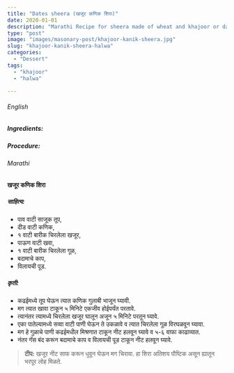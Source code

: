 ```yaml
---
title: "Dates sheera (खजूर कणिक शिरा)"
date: 2020-01-01
description: "Marathi Recipe for sheera made of wheat and khajoor or dates"
type: "post"
image: "images/masonary-post/khajoor-kanik-sheera.jpg"
slug: "khajoor-kanik-sheera-halwa"
categories: 
  - "Dessert"
tags:
  - "khajoor"
  - "halwa"

---
```



###### English



####



##### Ingredients: 







##### Procedure:









###### Marathi




#### खजूर कणिक शिरा



##### साहित्य: 

- पाव वाटी साजूक तूप,
- दीड वाटी कणिक,
- १ वाटी बारीक चिरलेला खजूर,
- पाऊण वाटी खवा,
- १ वाटी बारीक चिरलेला गूळ,
- बदामाचे काप,
- विलायची पूड.



##### कृती: 


- कढईमध्ये तूप घेऊन त्यात कणिक गुलाबी भाजून घ्यावी.
- मग त्यात खावा टाकून ५ मिनिटे एकजीव होईपर्यंत परतावे.
- त्यानंतर त्यामध्ये चिरलेला खजूर घालून अजून ५ मिनिटे परतून घ्यावे.
- एका पातेल्यामध्ये सव्वा वाटी पाणी घेऊन ते उकळावे व त्यात चिरलेला गूळ विरघळवून घ्यावा.
- मग हे गुळाचे पाणी कढईमधील मिश्रणात टाकून नीट हलवून घ्यावे व ५-६ वाफा काढाव्यात.
- नंतर गॅस बंद करून बदामाचे काप व विलायची पूड टाकून नीट हलवून घ्यावे.


> **टीप:** खजूर नीट साफ करून धुवून घेऊन मग चिरावा. हा शिरा अतिशय पौष्टिक असून ह्यातून भरपूर लोह मिळते.
